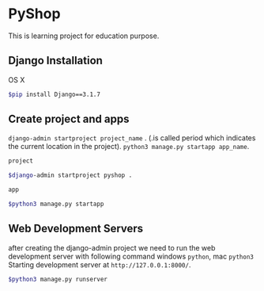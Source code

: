 # PyShop
This is learning project for education purpose.

## Django Installation

OS X 

```sh
$pip install Django==3.1.7
```

## Create project and apps

`django-admin startproject project_name` . (.is called period which indicates the current location in the project). `python3 manage.py startapp app_name`.

```sh
project

$django-admin startproject pyshop . 

app

$python3 manage.py startapp

```

## Web Development Servers

after creating the django-admin project we need to run the web development server with following command windows `python`, mac `python3`
Starting development server at `http://127.0.0.1:8000/`.
```sh
$python3 manage.py runserver

```
